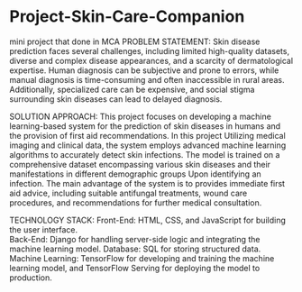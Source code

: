 # Project-Skin-Care-Companion
mini project that done in MCA
PROBLEM STATEMENT: Skin disease prediction faces several challenges, including limited 
high-quality datasets, diverse and complex disease appearances, and a scarcity of dermatological 
expertise. Human diagnosis can be subjective and prone to errors, while manual diagnosis is 
time-consuming and often inaccessible in rural areas. Additionally, specialized care can be 
expensive, and social stigma surrounding skin diseases can lead to delayed diagnosis.  

SOLUTION APPROACH: This project focuses on developing a machine learning-based 
system for the prediction of skin diseases in humans and the provision of first aid 
recommendations. In this project Utilizing medical imaging and clinical data, the system 
employs advanced machine learning algorithms to accurately detect skin infections. The model is 
trained on a comprehensive dataset encompassing various skin diseases and their manifestations 
in different demographic groups Upon identifying an infection. The main advantage of the 
system is to provides immediate first aid advice, including suitable antifungal treatments, wound 
care procedures, and recommendations for further medical consultation. 

 TECHNOLOGY STACK: 
Front-End: HTML, CSS, and JavaScript for building the user interface.  
Back-End: Django for handling server-side logic and integrating the machine learning model. 
Database: SQL for storing structured data.  
Machine Learning: TensorFlow for developing and training the machine learning model, and 
TensorFlow Serving for deploying the model to production. 
